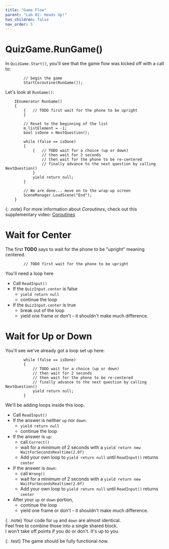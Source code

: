 ```yaml
---
title: "Game Flow"
parent: "Lab 02: Heads Up!"
has_children: false
nav_order: 5
---
```


# QuizGame.RunGame()

In `QuizGame.Start()`, you'll see that the game flow was kicked off with a call to:
```
        // begin the game
        StartCoroutine(RunGame());
```
Let's look at `RunGame()`:
```
    IEnumerator RunGame()
    {
        {   // TODO first wait for the phone to be upright
        }

        // Reset to the beginning of the list
        m_listElement = -1;
        bool isDone = NextQuestion();

        while (false == isDone)
        {
            {   // TODO wait for a choice (up or down)
                // then wait for 2 seconds
                // then wait for the phone to be re-centered
                // finally advance to the next question by calling NextQuestion()
            }
            yield return null;
        }

        // We are done... move on to the wrap-up screen
        SceneManager.LoadScene("End");
    }
```

{: .note}
For more information about *Coroutines*, check out this supplementary video: [Coroutines](https://youtu.be/2QlxKM38HnM)

# Wait for Center
The first **TODO** says to wait for the phone to be "upright" meaning centered.
```
        // TODO first wait for the phone to be upright
```
You'll need a loop here
* Call `ReadInput()`
* If the `QuizInput.center` is false
    * `yield return null`
    * continue the loop
* If the `QuizInput.center` is true
    * break out of the loop
    * yield one frame or don't - it shouldn't make much difference.

# Wait for Up or Down
You'll see we've already got a loop set up here:
```
        while (false == isDone)
        {
            // TODO wait for a choice (up or down)
            // then wait for 2 seconds
            // then wait for the phone to be re-centered
            // finally advance to the next question by calling NextQuestion()
            yield return null;
        }
```
We'll be adding loops inside this loop.
* Call `ReadInput()`
* If the answer is neither `up` nor `down`:
    * `yield return null`
    * continue the loop
* If the answer is `up`:
    * call `Correct()`
    * wait for a minimum of 2 seconds with a `yield return new WaitForSecondsRealtime(2.0f)`
    * Add your own loop to `yield return null` until `ReadInput()` returns `center`
* If the answer is `down`:
    * call `Wrong()`
    * wait for a minimum of 2 seconds with a `yield return new WaitForSecondsRealtime(2.0f)`
    * Add your own loop to `yield return null` until `ReadInput()` returns `center`
* After your `up` or `down` portion,
    * continue the loop
    * yield one frame or don't - it shouldn't make much difference.

{: .note}
Your code for `up` and `down` are almost identical.\
Feel free to combine those into a single shared block.\
I won't take off points if you do or don't. It's up to you.

{: .test}
The game should be fully functional now.
